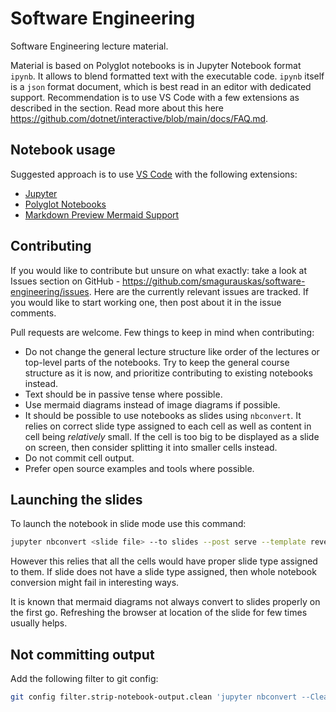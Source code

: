 # Software Engineering

Software Engineering lecture material.

Material is based on Polyglot notebooks is in Jupyter Notebook format `ipynb`. It allows to blend formatted text with the executable code. `ipynb` itself is a `json` format document, which is best read in an editor with dedicated support. Recommendation is to use VS Code with a few extensions as described in the section. Read more about this here https://github.com/dotnet/interactive/blob/main/docs/FAQ.md.

## Notebook usage

Suggested approach is to use [VS Code](https://code.visualstudio.com/) with the following extensions:

- [Jupyter](https://marketplace.visualstudio.com/items?itemName=ms-toolsai.jupyter)
- [Polyglot Notebooks](https://marketplace.visualstudio.com/items?itemName=ms-dotnettools.dotnet-interactive-vscode)
- [Markdown Preview Mermaid Support](https://marketplace.visualstudio.com/items?itemName=bierner.markdown-mermaid)

## Contributing

If you would like to contribute but unsure on what exactly: take a look at Issues section on GitHub - <https://github.com/smagurauskas/software-engineering/issues>. Here are the currently relevant issues are tracked. If you would like to start working one, then post about it in the issue comments.

Pull requests are welcome. Few things to keep in mind when contributing:

- Do not change the general lecture structure like order of the lectures or top-level parts of the notebooks. Try to keep the general course structure as it is now, and prioritize contributing to existing notebooks instead.
- Text should be in passive tense where possible.
- Use mermaid diagrams instead of image diagrams if possible.
- It should be possible to use notebooks as slides using `nbconvert`. It relies on correct slide type assigned to each cell as well as content in cell being _relatively_ small. If the cell is too big to be displayed as a slide on screen, then consider splitting it into smaller cells instead.
- Do not commit cell output.
- Prefer open source examples and tools where possible.

## Launching the slides

To launch the notebook in slide mode use this command:

```bash
jupyter nbconvert <slide file> --to slides --post serve --template reveal
```

However this relies that all the cells would have proper slide type assigned to them. If slide does not have a slide type assigned, then whole notebook conversion might fail in interesting ways.

It is known that mermaid diagrams not always convert to slides properly on the first go. Refreshing the browser at location of the slide for few times usually helps.

## Not committing output

Add the following filter to git config:

```bash
git config filter.strip-notebook-output.clean 'jupyter nbconvert --ClearOutputPreprocessor.enabled=True --to=notebook --stdin --stdout --log-level=ERROR'
```
